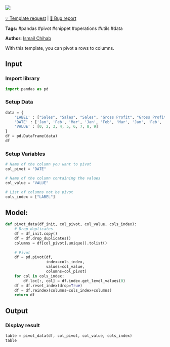 <a href="https://app.naas.ai/user-redirect/naas/downloader?url=https://raw.githubusercontent.com/jupyter-naas/awesome-notebooks/master/Pandas/Pandas_Pivot_rows_to_columns.ipynb" target="_parent"><img src="https://naasai-public.s3.eu-west-3.amazonaws.com/open_in_naas.svg"/></a><br><br><a href="https://github.com/jupyter-naas/awesome-notebooks/issues/new?assignees=&labels=&template=template-request.md&title=Tool+-+Action+of+the+notebook+">💡 Template request</a> | <a href="https://github.com/jupyter-naas/awesome-notebooks/issues/new?assignees=&labels=bug&template=bug_report.md&title=Pandas+-+Pivot+rows+to+columns:+Error+short+description">🚨 Bug report</a>

**Tags:** #pandas #pivot #snippet #operations #utils #data

**Author:** [Ismail Chihab](https://www.linkedin.com/in/ismail-chihab-4b0a04202/)

With this template, you can pivot a rows to columns.

## Input

### Import library


```python
import pandas as pd
```

### Setup Data


```python
data = {
    'LABEL' : ["Sales", "Sales", "Sales", "Gross Profit", "Gross Profit", "Gross Profit", "EBIT", "EBIT", "EBIT"],
    'DATE' : ['Jan', 'Feb', 'Mar', 'Jan', 'Feb', 'Mar', 'Jan', 'Feb', 'Mar'],
    'VALUE' : [0, 2, 3, 4, 5, 6, 7, 8, 9]
}
df = pd.DataFrame(data)
df
```

### Setup Variables


```python
# Name of the column you want to pivot
col_pivot = "DATE"

# Name of the column containing the values
col_value = "VALUE"

# List of columns not be pivot
cols_index = ["LABEL"]
```

## Model:


```python
def pivot_data(df_init, col_pivot, col_value, cols_index):
    # Drop duplicates
    df = df_init.copy()
    df = df.drop_duplicates()
    columns = df[col_pivot].unique().tolist()
    
    # Pivot 
    df = pd.pivot(df,
                  index=cols_index,
                  values=col_value,
                  columns=col_pivot)
    for col in cols_index:
        df.loc[:, col] = df.index.get_level_values(0)
    df = df.reset_index(drop=True)
    df = df.reindex(columns=cols_index+columns)
    return df
```

## Output

### Display result


```python
table = pivot_data(df, col_pivot, col_value, cols_index)
table
```
